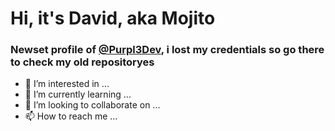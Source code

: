 # Hi, it's David, aka Mojito
### Newset profile of [@Purpl3Dev](https://github.com/Purpl3Dev/), i lost my credentials so go there to check my old repositoryes

- 👀 I’m interested in ...
- 🌱 I’m currently learning ...
- 💞️ I’m looking to collaborate on ...
- 📫 How to reach me ...

<!---
Mojito88/Mojito88 is a ✨ special ✨ repository because its `README.md` (this file) appears on your GitHub profile.
You can click the Preview link to take a look at your changes.
--->
